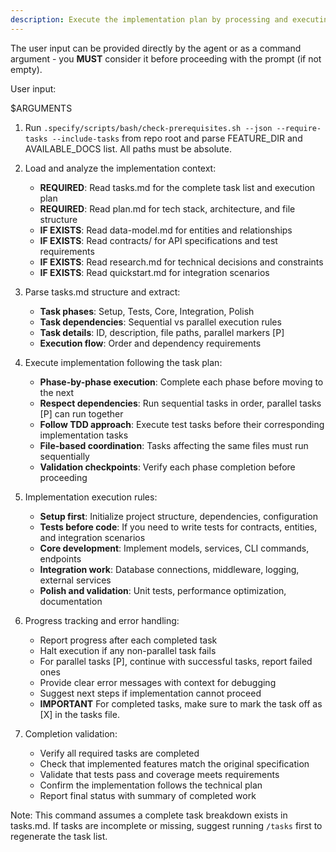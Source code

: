 ```yaml
---
description: Execute the implementation plan by processing and executing all tasks defined in tasks.md
---
```


The user input can be provided directly by the agent or as a command argument - you **MUST** consider it before proceeding with the prompt (if not empty).

User input:

$ARGUMENTS

1. Run `.specify/scripts/bash/check-prerequisites.sh --json --require-tasks --include-tasks` from repo root and parse FEATURE_DIR and AVAILABLE_DOCS list. All paths must be absolute.

2. Load and analyze the implementation context:
    - **REQUIRED**: Read tasks.md for the complete task list and execution plan
    - **REQUIRED**: Read plan.md for tech stack, architecture, and file structure
    - **IF EXISTS**: Read data-model.md for entities and relationships
    - **IF EXISTS**: Read contracts/ for API specifications and test requirements
    - **IF EXISTS**: Read research.md for technical decisions and constraints
    - **IF EXISTS**: Read quickstart.md for integration scenarios

3. Parse tasks.md structure and extract:
    - **Task phases**: Setup, Tests, Core, Integration, Polish
    - **Task dependencies**: Sequential vs parallel execution rules
    - **Task details**: ID, description, file paths, parallel markers [P]
    - **Execution flow**: Order and dependency requirements

4. Execute implementation following the task plan:
    - **Phase-by-phase execution**: Complete each phase before moving to the next
    - **Respect dependencies**: Run sequential tasks in order, parallel tasks [P] can run together
    - **Follow TDD approach**: Execute test tasks before their corresponding implementation tasks
    - **File-based coordination**: Tasks affecting the same files must run sequentially
    - **Validation checkpoints**: Verify each phase completion before proceeding

5. Implementation execution rules:
    - **Setup first**: Initialize project structure, dependencies, configuration
    - **Tests before code**: If you need to write tests for contracts, entities, and integration scenarios
    - **Core development**: Implement models, services, CLI commands, endpoints
    - **Integration work**: Database connections, middleware, logging, external services
    - **Polish and validation**: Unit tests, performance optimization, documentation

6. Progress tracking and error handling:
    - Report progress after each completed task
    - Halt execution if any non-parallel task fails
    - For parallel tasks [P], continue with successful tasks, report failed ones
    - Provide clear error messages with context for debugging
    - Suggest next steps if implementation cannot proceed
    - **IMPORTANT** For completed tasks, make sure to mark the task off as [X] in the tasks file.

7. Completion validation:
    - Verify all required tasks are completed
    - Check that implemented features match the original specification
    - Validate that tests pass and coverage meets requirements
    - Confirm the implementation follows the technical plan
    - Report final status with summary of completed work

Note: This command assumes a complete task breakdown exists in tasks.md. If tasks are incomplete or missing, suggest running `/tasks` first to regenerate the task list.
